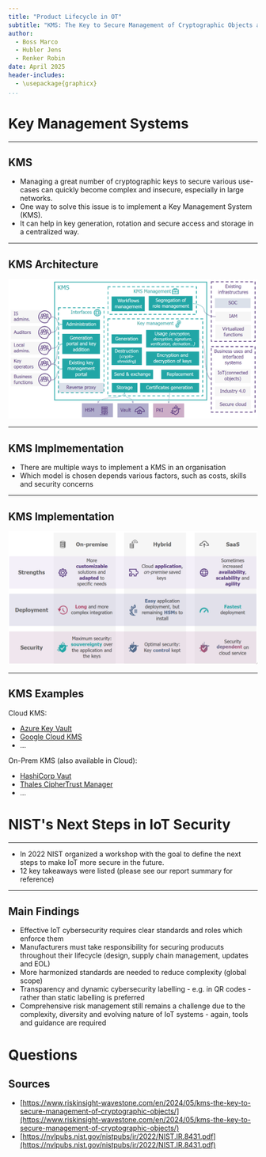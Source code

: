```yaml
---
title: "Product Lifecycle in OT"
subtitle: "KMS: The Key to Secure Management of Cryptographic Objects and NIST's Next Steps in IoT Security"
author:
  - Boss Marco
  - Hubler Jens
  - Renker Robin
date: April 2025
header-includes:
  - \usepackage{graphicx}
...
```


# Key Management Systems

---

## KMS

- Managing a great number of cryptographic keys to secure various use-cases can
quickly become complex and insecure, especially in large networks.
- One way to solve this issue is to implement a Key Management System (KMS). 
- It can help in key generation, rotation and secure access and storage in a centralized way.

---

## KMS Architecture

![Typical KMS architecture\label{kms-arch}[^1]](./assets/kms-arch.png)

[^1]: https://www.riskinsight-wavestone.com/wp-content/uploads/2024/05/Capture-decran-2024-05-29-144022.png

---

## KMS Implmementation

- There are multiple ways to implement a KMS in an organisation
- Which model is chosen depends various factors, such as costs, skills and security
concerns

---

## KMS Implementation

![Possible implementations of a KMS\label{impl-ways}[^2]](./assets/impl-ways.png)

[^2]: https://www.riskinsight-wavestone.com/wp-content/uploads/2024/05/Capture-decran-2024-05-29-144058.png

---

## KMS Examples

Cloud KMS:

- [Azure Key Vault](https://azure.microsoft.com/en-us/products/key-vault)
- [Google Cloud KMS](https://cloud.google.com/security/products/security-key-management)
- ...

On-Prem KMS (also available in Cloud):
 
- [HashiCorp Vaut](https://www.vaultproject.io/)
- [Thales CipherTrust Manager](https://cpl.thalesgroup.com/encryption/ciphertrust-manager)
- ...


# NIST's Next Steps in IoT Security

---

- In 2022 NIST organized a workshop with the goal to define the next steps to make IoT more secure in the future.
- 12 key takeaways were listed (please see our report summary for reference)

---

## Main Findings

- Effective IoT cybersecurity requires clear standards and roles which enforce them
- Manufacturers must take responsibility for securing producuts throughout their lifecycle (design, supply chain management, updates and EOL)
- More harmonized standards are needed to reduce complexity (global scope)
- Transparency and dynamic cybersecurity labelling - e.g. in QR codes - rather than static labelling is preferred
- Comprehensive risk management still remains a challenge due to the complexity, diversity and evolving nature of IoT systems - again, tools and guidance are required


# Questions


## Sources

- [https://www.riskinsight-wavestone.com/en/2024/05/kms-the-key-to-secure-management-of-cryptographic-objects/](https://www.riskinsight-wavestone.com/en/2024/05/kms-the-key-to-secure-management-of-cryptographic-objects/)
- [https://nvlpubs.nist.gov/nistpubs/ir/2022/NIST.IR.8431.pdf](https://nvlpubs.nist.gov/nistpubs/ir/2022/NIST.IR.8431.pdf)
